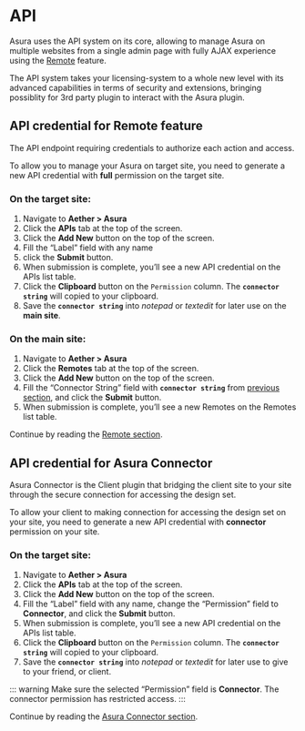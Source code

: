 # API

Asura uses the API system on its core, allowing to manage Asura on multiple websites from a single admin page with fully AJAX experience using the [Remote](./remote) feature.

The API system takes your licensing-system to a whole new level with its advanced capabilities in terms of security and extensions, bringing possiblity for 3rd party plugin to interact with the Asura plugin.


## API credential for Remote feature

The API endpoint requiring credentials to authorize each action and access.

To allow you to manage your Asura on target site, you need to generate a new API credential with **full** permission on the target site.


### On the target site:
1. Navigate to **Aether > Asura**
2. Click the **APIs** tab at the top of the screen.
3. Click the **Add New** button on the top of the screen.
4. Fill the “Label” field with any name
5. click the **Submit** button.
6. When submission is complete, you’ll see a new API credential on the APIs list table.
7. Click the **Clipboard** button on the `Permission` column. The **`connector string`** will copied to your clipboard.
8. Save the **`connector string`** into _notepad_ or _textedit_ for later use on the **main site**.


### On the main site:
1. Navigate to **Aether > Asura**
2. Click the **Remotes** tab at the top of the screen.
3. Click the **Add New** button on the top of the screen.
4. Fill the “Connector String” field with **`connector string`** from [previous section](#on-the-target-site), and click the **Submit** button.
5. When submission is complete, you’ll see a new Remotes on the Remotes list table.

Continue by reading the [Remote section](./remote).


## API credential for Asura Connector

Asura Connector is the Client plugin that bridging the client site to your site through the secure connection for accessing the design set.

To allow your client to making connection for accessing the design set on your site, you need to generate a new API credential with **connector** permission on your site.


### On the target site:
1. Navigate to **Aether > Asura**
2. Click the **APIs** tab at the top of the screen.
3. Click the **Add New** button on the top of the screen.
4. Fill the “Label” field with any name, change the “Permission” field to **Connector**, and click the **Submit** button.
5. When submission is complete, you’ll see a new API credential on the APIs list table.
6. Click the **Clipboard** button on the `Permission` column. The **`connector string`** will copied to your clipboard.
7. Save the **`connector string`** into _notepad_ or _textedit_ for later use to give to your friend, or client.

::: warning
Make sure the selected “Permission” field is **Connector**. The connector permission has restricted access.
:::

Continue by reading the [Asura Connector section](./asura-connector).